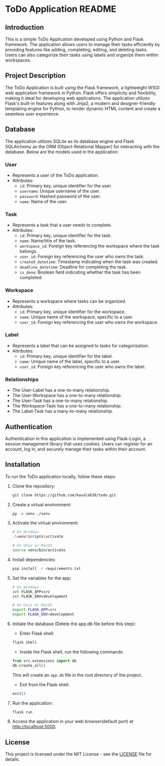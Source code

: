 # ToDo Application README

## Introduction
This is a simple ToDo Application developed using Python and Flask framework. The application allows users to manage their tasks efficiently by providing features like adding, completing, editing, and deleting tasks. Users can also categorize their tasks using labels and organize them within workspaces.

## Project Description
The ToDo Application is built using the Flask framework, a lightweight WSGI web application framework in Python. Flask offers simplicity and flexibility, making it ideal for developing web applications. The application utilizes Flask's built-in features along with Jinja2, a modern and designer-friendly templating engine for Python, to render dynamic HTML content and create a seamless user experience.

## Database
The application utilizes SQLite as its database engine and Flask SQLAlchemy as the ORM (Object-Relational Mapper) for interacting with the database. Below are the models used in the application:

### User
- Represents a user of the ToDo application.
- Attributes:
  - `id`: Primary key, unique identifier for the user.
  - `username`: Unique username of the user.
  - `password`: Hashed password of the user.
  - `name`: Name of the user.

### Task
- Represents a task that a user needs to complete.
- Attributes:
  - `id`: Primary key, unique identifier for the task.
  - `name`: Name/title of the task.
  - `workspace_id`: Foreign key referencing the workspace where the task belongs.
  - `user_id`: Foreign key referencing the user who owns the task.
  - `created_datetime`: Timestamp indicating when the task was created.
  - `deadline_datetime`: Deadline for completing the task.
  - `is_done`: Boolean field indicating whether the task has been completed.

### Workspace
- Represents a workspace where tasks can be organized.
- Attributes:
  - `id`: Primary key, unique identifier for the workspace.
  - `name`: Unique name of the workspace, specific to a user.
  - `user_id`: Foreign key referencing the user who owns the workspace.

### Label
- Represents a label that can be assigned to tasks for categorization.
- Attributes:
  - `id`: Primary key, unique identifier for the label.
  - `name`: Unique name of the label, specific to a user.
  - `user_id`: Foreign key referencing the user who owns the label.

### Relationships
- The User-Label has a one-to-many relationship.
- The User-Workspace has a one-to-many relationship.
- The User-Task has a one-to-many relationship.
- The Workspace-Task has a one-to-many relationship.
- The Label-Task has a many-to-many relationship.

## Authentication
Authentication in this application is implemented using Flask-Login, a session management library that uses cookies. Users can register for an account, log in, and securely manage their tasks within their account.

## Installation

To run the ToDo application locally, follow these steps:

1. Clone the repository:

    ```bash
    git clone https://github.com/kavala838/todo.git
    ```

2. Create a virtual environment:

    ```bash
    py -m venv ./venv
    ```

3. Activate the virtual environment:

    ```bash
    # On Windows
    .\venv\Scripts\activate

    # On Unix or MacOS
    source venv/bin/activate
    ```

4. Install dependencies:

    ```bash
    pip install -r requirements.txt
    ```

5. Set the variables for the app:

    ```bash
    # On Windows
    set FLASK_APP=src
    set FLASK_ENV=development

    # On Unix or MacOS
    export FLASK_APP=src
    export FLASK_ENV=development
    ```

6. Initiate the database (Delete the app.db file before this step):

    - Enter Flask shell:

    ```bash
    flask shell
    ```

    - Inside the Flask shell, run the following commands:

    ```python
    from src.extensions import db
    db.create_all()
    ```

    This will create an `app.db` file in the root directory of the project.

    - Exit from the Flask shell:

    ```bash
    exit()
    ```

7. Run the application:

    ```bash
    flask run
    ```

8. Access the application in your web browser(default port) at [http://localhost:5000](http://localhost:5000).

## License

This project is licensed under the MIT License - see the [LICENSE](LICENSE) file for details.


